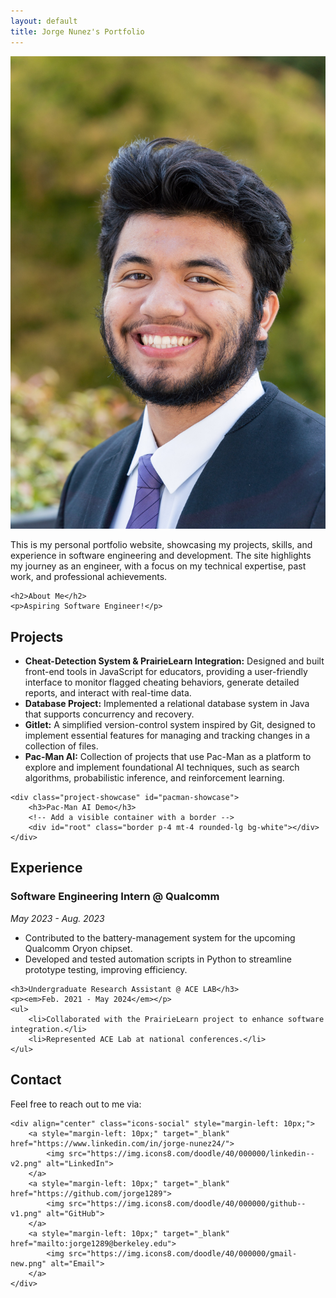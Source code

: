 ```yaml
---
layout: default
title: Jorge Nunez's Portfolio
---
```


<section id="about" class="tab-content active">
    <section class="intro">
        <img src="images/Professional headshot.jpg" alt="Profile Picture" class="profile-pic">
        <div class="intro-text">
            <p>This is my personal portfolio website, showcasing my projects, skills, and experience in software engineering and development. The site highlights my journey as an engineer, with a focus on my technical expertise, past work, and professional achievements.</p>
        </div>
    </section>

    <h2>About Me</h2>
    <p>Aspiring Software Engineer!</p>
</section>

<section id="projects" class="tab-content">
    <h2>Projects</h2>
    <ul>
        <li><strong>Cheat-Detection System & PrairieLearn Integration:</strong> 
            Designed and built front-end tools in JavaScript for educators, providing a user-friendly interface to monitor flagged cheating behaviors, generate detailed reports, and interact with real-time data.</li>
        <li><strong>Database Project:</strong> Implemented a relational database system in Java that supports concurrency and recovery.</li>
        <li><strong>Gitlet:</strong> A simplified version-control system inspired by Git, designed to implement essential features for managing and tracking changes in a collection of files.</li>
        <li><strong>Pac-Man AI:</strong> Collection of projects that use Pac-Man as a platform to explore and implement foundational AI techniques, such as search algorithms, probabilistic inference, and reinforcement learning.</li>
    </ul>

    <div class="project-showcase" id="pacman-showcase">
        <h3>Pac-Man AI Demo</h3>
        <!-- Add a visible container with a border -->
        <div id="root" class="border p-4 mt-4 rounded-lg bg-white"></div>
    </div>
</section>

<section id="experience" class="tab-content">
    <h2>Experience</h2>
    <h3>Software Engineering Intern @ Qualcomm</h3>
    <p><em>May 2023 - Aug. 2023</em></p>
    <ul>
        <li>Contributed to the battery-management system for the upcoming Qualcomm Oryon chipset.</li>
        <li>Developed and tested automation scripts in Python to streamline prototype testing, improving efficiency.</li>
    </ul>

    <h3>Undergraduate Research Assistant @ ACE LAB</h3>
    <p><em>Feb. 2021 - May 2024</em></p>
    <ul>
        <li>Collaborated with the PrairieLearn project to enhance software integration.</li>
        <li>Represented ACE Lab at national conferences.</li>
    </ul>
</section>

<section id="contact" class="tab-content">
    <h2>Contact</h2>
    <p>Feel free to reach out to me via:</p>

    <div align="center" class="icons-social" style="margin-left: 10px;">
        <a style="margin-left: 10px;" target="_blank" href="https://www.linkedin.com/in/jorge-nunez24/">
            <img src="https://img.icons8.com/doodle/40/000000/linkedin--v2.png" alt="LinkedIn">
        </a>
        <a style="margin-left: 10px;" target="_blank" href="https://github.com/jorge1289">
            <img src="https://img.icons8.com/doodle/40/000000/github--v1.png" alt="GitHub">
        </a>
        <a style="margin-left: 10px;" target="_blank" href="mailto:jorge1289@berkeley.edu">
            <img src="https://img.icons8.com/doodle/40/000000/gmail-new.png" alt="Email">
        </a>
    </div>
</section>